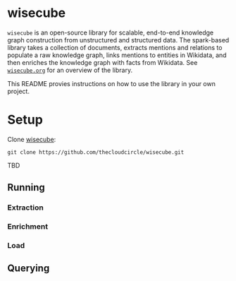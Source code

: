 # wisecube

`wisecube` is an open-source library for scalable, end-to-end knowledge graph construction from unstructured and structured data. The spark-based library takes a collection of documents, extracts mentions and relations to populate a raw knowledge graph, links mentions to entities in Wikidata, and then enriches the knowledge graph with facts from Wikidata.
See [`wisecube.org`](http://www.wisecube.org/) for an overview of the library.

 
This README provies instructions on how to use the library in your own project.

# Setup

Clone [wisecube](https://github.com/thecloudcircle/wisecube):

```
git clone https://github.com/thecloudcircle/wisecube.git
```

TBD

## Running

### Extraction


### Enrichment

### Load

## Querying
